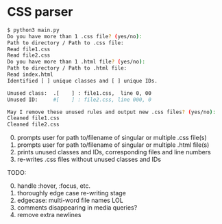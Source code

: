 # CSS parser

``` bash
$ python3 main.py
Do you have more than 1 .css file? (yes/no):
Path to directory / Path to .css file:
Read file1.css
Read file2.css
Do you have more than 1 .html file? (yes/no):
Path to directory / Path to .html file:
Read index.html
Identified [ ] unique classes and [ ] unique IDs.

Unused class:  .[    ] : file1.css,  line 0, 00
Unused ID:     #[    ] : file2.css, line 000, 0

May I remove these unused rules and output new .css files? (yes/no):
Cleaned file1.css
Cleaned file2.css
```

0. prompts user for path to/filename of singular or multiple .css file(s)
1. prompts user for path to/filename of singular or multiple .html file(s)
2. prints unused classes and IDs, corresponding files and line numbers
3. re-writes .css files without unused classes and IDs

TODO:

0. handle :hover, :focus, etc.
1. thoroughly edge case re-writing stage
2. edgecase: multi-word file names LOL
3. comments disappearing in media queries?
4. remove extra newlines
